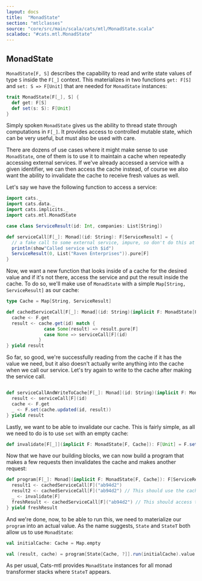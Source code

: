 ```yaml
---
layout: docs
title:  "MonadState"
section: "mtlclasses"
source: "core/src/main/scala/cats/mtl/MonadState.scala"
scaladoc: "#cats.mtl.MonadState"
---
```


## MonadState

`MonadState[F, S]` describes the capability to read and write state values of type `S` inside the `F[_]` context.
This materializes in two functions `get: F[S]` and `set: S => F[Unit]` that are needed for `MonadState` instances:


```scala
trait MonadState[F[_], S] {
  def get: F[S]
  def set(s: S): F[Unit]
}
```

Simply spoken `MonadState` gives us the ability to thread state through computations in `F[_]`.
It provides access to controlled mutable state, which can be very useful, but must also be used with care.

There are dozens of use cases where it might make sense to use `MonadState`,
 one of them is to use it to maintain a cache when repeatedly accessing external services.
If we've already accessed a service with a given identifier, we can then access the cache instead, of course we also want the ability to invalidate the cache to receive fresh values as well.

Let's say we have the following function to access a service:

```scala mdoc
import cats._
import cats.data._
import cats.implicits._
import cats.mtl.MonadState

case class ServiceResult(id: Int, companies: List[String])

def serviceCall[F[_]: Monad](id: String): F[ServiceResult] = {
  // a fake call to some external service, impure, so don't do this at home!
  println(show"Called service with $id")
  ServiceResult(0, List("Raven Enterprises")).pure[F]
}
```

Now, we want a new function that looks inside of a cache for the desired value and if it's not there, access the service and put the result inside the cache.
To do so, we'll make use of `MonadState` with a simple `Map[String, ServiceResult]` as our cache:

```scala mdoc
type Cache = Map[String, ServiceResult]

def cachedServiceCall[F[_]: Monad](id: String)(implicit F: MonadState[F, Cache]): F[ServiceResult] = for {
  cache <- F.get
  result <- cache.get(id) match {
              case Some(result) => result.pure[F]
              case None => serviceCall[F](id)
            }
} yield result
```

So far, so good, we're successfully reading from the cache if it has the value we need, but it also doesn't actually write anything into the cache when we call our service.
Let's try again to write to the cache after making the service call.

```scala mdoc

def serviceCallAndWriteToCache[F[_]: Monad](id: String)(implicit F: MonadState[F, Cache]): F[ServiceResult] = for {
  result <- serviceCall[F](id)
  cache <- F.get
  _ <- F.set(cache.updated(id, result))
} yield result
```

Lastly, we want to be able to invalidate our cache. This is fairly simple, as all we need to do is to use `set` with an empty cache:

```scala mdoc
def invalidate[F[_]](implicit F: MonadState[F, Cache]): F[Unit] = F.set(Map.empty)
```

Now that we have our building blocks, we can now build a program that makes a few requests then invalidates the cache and makes another request:


```scala mdoc
def program[F[_]: Monad](implicit F: MonadState[F, Cache]): F[ServiceResult] = for {
  result1 <- cachedServiceCall[F]("ab94d2")
  result2 <- cachedServiceCall[F]("ab94d2") // This should use the cached value
  _ <- invalidate[F]
  freshResult <- cachedServiceCall[F]("ab94d2") // This should access the service again
} yield freshResult
```

And we're done, now, to be able to run this, we need to materialize our `program` into an actual value.
As the name suggests, `State` and `StateT` both allow us to use `MonadState`:

```scala mdoc
val initialCache: Cache = Map.empty

val (result, cache) = program[State[Cache, ?]].run(initialCache).value
```

As per usual, Cats-mtl provides `MonadState` instances for all monad transformer stacks where `StateT` appears.
